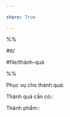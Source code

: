 ---  
share: True  
---  
%%  
#tt/  
#file/thành-quả  
%%  
Phục vụ cho thành quả:  
  
Thành quả cần có::   
  
Thành phẩm::  
